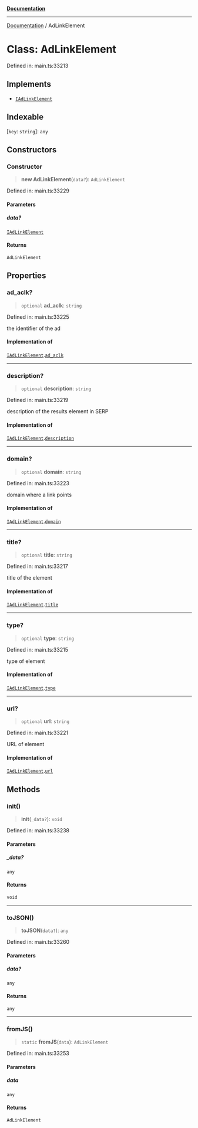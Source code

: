 [**Documentation**](../README.md)

***

[Documentation](../README.md) / AdLinkElement

# Class: AdLinkElement

Defined in: main.ts:33213

## Implements

- [`IAdLinkElement`](../interfaces/IAdLinkElement.md)

## Indexable

\[`key`: `string`\]: `any`

## Constructors

### Constructor

> **new AdLinkElement**(`data?`): `AdLinkElement`

Defined in: main.ts:33229

#### Parameters

##### data?

[`IAdLinkElement`](../interfaces/IAdLinkElement.md)

#### Returns

`AdLinkElement`

## Properties

### ad\_aclk?

> `optional` **ad\_aclk**: `string`

Defined in: main.ts:33225

the identifier of the ad

#### Implementation of

[`IAdLinkElement`](../interfaces/IAdLinkElement.md).[`ad_aclk`](../interfaces/IAdLinkElement.md#ad_aclk)

***

### description?

> `optional` **description**: `string`

Defined in: main.ts:33219

description of the results element in SERP

#### Implementation of

[`IAdLinkElement`](../interfaces/IAdLinkElement.md).[`description`](../interfaces/IAdLinkElement.md#description)

***

### domain?

> `optional` **domain**: `string`

Defined in: main.ts:33223

domain where a link points

#### Implementation of

[`IAdLinkElement`](../interfaces/IAdLinkElement.md).[`domain`](../interfaces/IAdLinkElement.md#domain)

***

### title?

> `optional` **title**: `string`

Defined in: main.ts:33217

title of the element

#### Implementation of

[`IAdLinkElement`](../interfaces/IAdLinkElement.md).[`title`](../interfaces/IAdLinkElement.md#title)

***

### type?

> `optional` **type**: `string`

Defined in: main.ts:33215

type of element

#### Implementation of

[`IAdLinkElement`](../interfaces/IAdLinkElement.md).[`type`](../interfaces/IAdLinkElement.md#type)

***

### url?

> `optional` **url**: `string`

Defined in: main.ts:33221

URL of element

#### Implementation of

[`IAdLinkElement`](../interfaces/IAdLinkElement.md).[`url`](../interfaces/IAdLinkElement.md#url)

## Methods

### init()

> **init**(`_data?`): `void`

Defined in: main.ts:33238

#### Parameters

##### \_data?

`any`

#### Returns

`void`

***

### toJSON()

> **toJSON**(`data?`): `any`

Defined in: main.ts:33260

#### Parameters

##### data?

`any`

#### Returns

`any`

***

### fromJS()

> `static` **fromJS**(`data`): `AdLinkElement`

Defined in: main.ts:33253

#### Parameters

##### data

`any`

#### Returns

`AdLinkElement`

